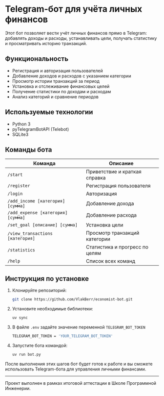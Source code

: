 # Telegram-бот для учёта личных финансов

Этот бот позволяет вести учёт личных финансов прямо в Telegram: добавлять доходы и расходы, устанавливать цели, получать статистику и просматривать историю транзакций.


## Функциональность

- Регистрация и авторизация пользователей  
- Добавление доходов и расходов с указанием категории  
- Просмотр истории транзакций за период  
- Установка и отслеживание финансовых целей  
- Получение статистики по доходам и расходам  
- Анализ категорий и сравнение периодов  


## Используемые технологии

- Python 3  
- pyTelegramBotAPI (Telebot) 
- SQLite3  


## Команды бота

| Команда | Описание |
|--------|----------|
| `/start` | Приветствие и краткая справка |
| `/register` | Регистрация пользователя |
| `/login` | Авторизация |
| `/add_income [категория] [сумма]` | Добавление дохода |
| `/add_expense [категория] [сумма]` | Добавление расхода |
| `/set_goal [описание] [сумма]` | Установка цели |
| `/view_transactions [категория]` | Просмотр транзакций категории |
| `/statistics` | Статистика и прогресс по целям |
| `/help` | Список всех команд |


## Инструкция по установке

1. Клонируйте репозиторий:
    ```bash
    git clone https://github.com/VlakBerr/economist-bot.git
    ```

2. Установите необходимые библиотеки:
    ```bash
    uv sync
    ```

3. В файле `.env` задайте значение переменной `TELEGRAM_BOT_TOKEN`
    ```bash
    TELEGRAM_BOT_TOKEN = 'YOUR_TELEGRAM_BOT_TOKEN'
    ```

4. Запустите бота командой:
    ```bash
    uv run bot.py
    ```

После выполнения этих шагов бот будет готов к работе и вы сможете использовать Telegram-бота для управления личными финансами.


---

Проект выполнен в рамках итоговой аттестации в Школе Программной Инженерии.
